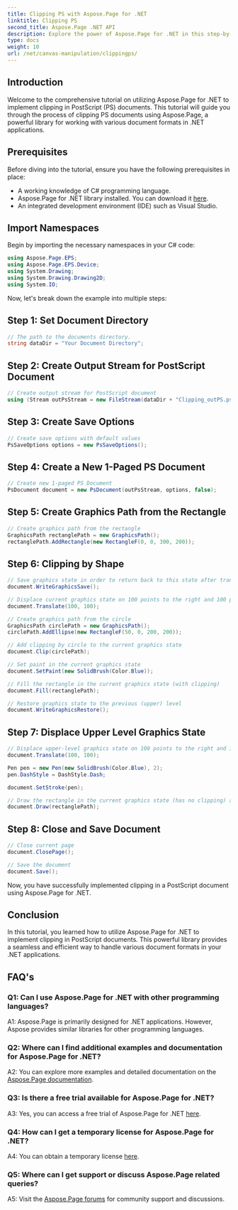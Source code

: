 ```yaml
---
title: Clipping PS with Aspose.Page for .NET
linktitle: Clipping PS
second_title: Aspose.Page .NET API
description: Explore the power of Aspose.Page for .NET in this step-by-step tutorial on clipping PostScript documents. Learn to enhance your document processing capabilities effortlessly.
type: docs
weight: 10
url: /net/canvas-manipulation/clippingps/
---
```

## Introduction

Welcome to the comprehensive tutorial on utilizing Aspose.Page for .NET to implement clipping in PostScript (PS) documents. This tutorial will guide you through the process of clipping PS documents using Aspose.Page, a powerful library for working with various document formats in .NET applications.

## Prerequisites

Before diving into the tutorial, ensure you have the following prerequisites in place:

- A working knowledge of C# programming language.
- Aspose.Page for .NET library installed. You can download it [here](https://releases.aspose.com/page/net/).
- An integrated development environment (IDE) such as Visual Studio.

## Import Namespaces

Begin by importing the necessary namespaces in your C# code:

```csharp
using Aspose.Page.EPS;
using Aspose.Page.EPS.Device;
using System.Drawing;
using System.Drawing.Drawing2D;
using System.IO;
```

Now, let's break down the example into multiple steps:

## Step 1: Set Document Directory

```csharp
// The path to the documents directory.
string dataDir = "Your Document Directory";
```

## Step 2: Create Output Stream for PostScript Document

```csharp
// Create output stream for PostScript document
using (Stream outPsStream = new FileStream(dataDir + "Clipping_outPS.ps", FileMode.Create))
```

## Step 3: Create Save Options

```csharp
// Create save options with default values
PsSaveOptions options = new PsSaveOptions();
```

## Step 4: Create a New 1-Paged PS Document

```csharp
// Create new 1-paged PS Document
PsDocument document = new PsDocument(outPsStream, options, false);
```

## Step 5: Create Graphics Path from the Rectangle

```csharp
// Create graphics path from the rectangle
GraphicsPath rectanglePath = new GraphicsPath();
rectanglePath.AddRectangle(new RectangleF(0, 0, 300, 200));
```

## Step 6: Clipping by Shape

```csharp
// Save graphics state in order to return back to this state after transformation
document.WriteGraphicsSave();

// Displace current graphics state on 100 points to the right and 100 points to the bottom.
document.Translate(100, 100);

// Create graphics path from the circle
GraphicsPath circlePath = new GraphicsPath();
circlePath.AddEllipse(new RectangleF(50, 0, 200, 200));

// Add clipping by circle to the current graphics state
document.Clip(circlePath);

// Set paint in the current graphics state
document.SetPaint(new SolidBrush(Color.Blue));

// Fill the rectangle in the current graphics state (with clipping)
document.Fill(rectanglePath);

// Restore graphics state to the previous (upper) level
document.WriteGraphicsRestore();
```

## Step 7: Displace Upper Level Graphics State

```csharp
// Displace upper-level graphics state on 100 points to the right and 100 points to the bottom.
document.Translate(100, 100);

Pen pen = new Pen(new SolidBrush(Color.Blue), 2);
pen.DashStyle = DashStyle.Dash;

document.SetStroke(pen);

// Draw the rectangle in the current graphics state (has no clipping) above the clipped rectangle
document.Draw(rectanglePath);
```

## Step 8: Close and Save Document

```csharp
// Close current page
document.ClosePage();

// Save the document
document.Save();
```

Now, you have successfully implemented clipping in a PostScript document using Aspose.Page for .NET.

## Conclusion

In this tutorial, you learned how to utilize Aspose.Page for .NET to implement clipping in PostScript documents. This powerful library provides a seamless and efficient way to handle various document formats in your .NET applications.

## FAQ's

### Q1: Can I use Aspose.Page for .NET with other programming languages?

A1: Aspose.Page is primarily designed for .NET applications. However, Aspose provides similar libraries for other programming languages.

### Q2: Where can I find additional examples and documentation for Aspose.Page for .NET?

A2: You can explore more examples and detailed documentation on the [Aspose.Page documentation](https://reference.aspose.com/page/net/).

### Q3: Is there a free trial available for Aspose.Page for .NET?

A3: Yes, you can access a free trial of Aspose.Page for .NET [here](https://releases.aspose.com/).

### Q4: How can I get a temporary license for Aspose.Page for .NET?

A4: You can obtain a temporary license [here](https://purchase.aspose.com/temporary-license/).

### Q5: Where can I get support or discuss Aspose.Page related queries?

A5: Visit the [Aspose.Page forums](https://forum.aspose.com/c/page/39) for community support and discussions.
